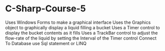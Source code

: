 # C-Sharp-Course-5
Uses Windows Forms to make a graphical interface
Uses the Graphics object to graphically display a liquid filling a bucket
Uses a Timer control to display the bucket contents as it fills
Uses a TrackBar control to adjust the flow-rate of the liquid by setting the Interval of the Timer control
Connect To Database use Sql statement or LINQ
